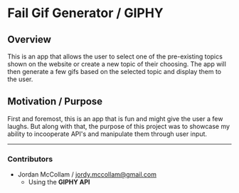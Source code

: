 # Fail Gif Generator / GIPHY

## Overview
This is an app that allows the user to select one of the pre-existing topics shown on the website or create a new topic of their choosing. The app will then generate a few gifs based on the selected topic and display them to the user.

## Motivation / Purpose
First and foremost, this is an app that is fun and might give the user a few laughs. But along with that, the purpose of this project was to showcase my ability to incooperate API's and manipulate them through user input. 

---

### Contributors
* Jordan McCollam / <jordy.mccollam@gmail.com>
    * Using the **GIPHY API**